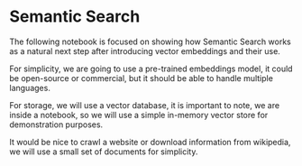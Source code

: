 # Semantic Search

The following notebook is focused on showing how Semantic Search works as a natural next step after introducing vector embeddings and their use.

For simplicity, we are going to use a pre-trained embeddings model, it could be open-source or commercial, but it should be able to handle multiple languages.

For storage, we will use a vector database, it is important to note, we are inside a notebook, so we will use a simple in-memory vector store for demonstration purposes.

It would be nice to crawl a website or download information from wikipedia, we will use a small set of documents for simplicity.

